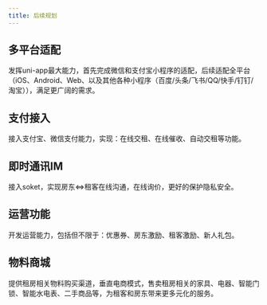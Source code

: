```yaml
---
title: 后续规划
---
```


## 多平台适配
发挥uni-app最大能力，首先完成微信和支付宝小程序的适配，后续适配全平台（iOS、Android、Web、以及其他各种小程序（百度/头条/飞书/QQ/快手/钉钉/淘宝）），满足更广阔的需求。
## 支付接入
接入支付宝、微信支付能力，实现：在线交租、在线催收、自动交租等功能。
## 即时通讯IM
接入soket，实现房东<=>租客在线沟通，在线询价，更好的保护隐私安全。
## 运营功能
开发运营能力，包括但不限于：优惠券、房东激励、租客激励、新人礼包。
## 物料商城
提供租房相关物料购买渠道，垂直电商模式，售卖租房相关的家具、电器、智能门锁、智能水电表、二手商品等，为租客和房东带来更多元化的服务。